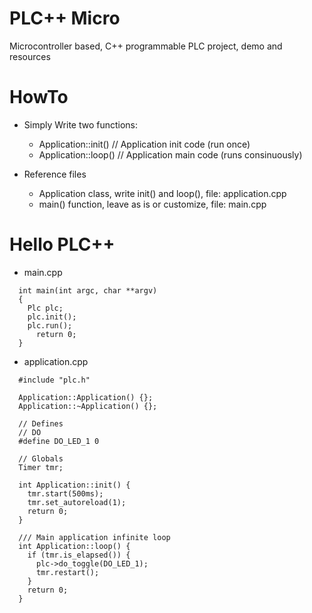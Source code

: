 # PLC++ Micro

Microcontroller based, C++ programmable PLC project, demo and resources

# HowTo

  * Simply Write two functions:
    * Application::init() // Application init code (run once)
    * Application::loop() // Application main code (runs consinuously)

  * Reference files
    * Application class, write init() and loop(), file: application.cpp
    * main() function, leave as is or customize, file: main.cpp

# Hello PLC++
  * main.cpp
  ```
    int main(int argc, char **argv)
    {
      Plc plc;
      plc.init();
      plc.run();
	    return 0;
    }
  ```
  * application.cpp
  ```
    #include "plc.h"

    Application::Application() {};
    Application::~Application() {};

    // Defines
    // DO
    #define DO_LED_1 0

    // Globals
    Timer tmr;

    int Application::init() {
      tmr.start(500ms);
      tmr.set_autoreload(1);
      return 0;
    }

    /// Main application infinite loop
    int Application::loop() {
      if (tmr.is_elapsed()) {
        plc->do_toggle(DO_LED_1);
        tmr.restart();
      }
      return 0;
    }
  ```
